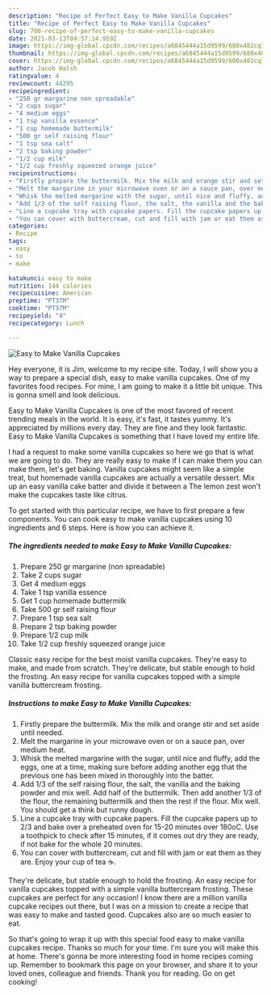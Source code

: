 ```yaml
---
description: "Recipe of Perfect Easy to Make Vanilla Cupcakes"
title: "Recipe of Perfect Easy to Make Vanilla Cupcakes"
slug: 700-recipe-of-perfect-easy-to-make-vanilla-cupcakes
date: 2021-03-13T04:57:14.959Z
image: https://img-global.cpcdn.com/recipes/a6845444a15d9599/680x482cq70/easy-to-make-vanilla-cupcakes-recipe-main-photo.jpg
thumbnail: https://img-global.cpcdn.com/recipes/a6845444a15d9599/680x482cq70/easy-to-make-vanilla-cupcakes-recipe-main-photo.jpg
cover: https://img-global.cpcdn.com/recipes/a6845444a15d9599/680x482cq70/easy-to-make-vanilla-cupcakes-recipe-main-photo.jpg
author: Jacob Walsh
ratingvalue: 4
reviewcount: 44295
recipeingredient:
- "250 gr margarine non spreadable"
- "2 cups sugar"
- "4 medium eggs"
- "1 tsp vanilla essence"
- "1 cup homemade buttermilk"
- "500 gr self raising flour"
- "1 tsp sea salt"
- "2 tsp baking powder"
- "1/2 cup milk"
- "1/2 cup freshly squeezed orange juice"
recipeinstructions:
- "Firstly prepare the buttermilk. Mix the milk and orange stir and set aside until needed."
- "Melt the margarine in your microwave oven or on a sauce pan, over medium heat."
- "Whisk the melted margarine with the sugar, until nice and fluffy, add the eggs, one at a time, making sure before adding another egg that the previous one has been mixed in thoroughly into the batter."
- "Add 1/3 of the self raising flour, the salt, the vanilla and the baking powder and mix well. Add half of the buttermilk. Then add another 1/3 of the flour, the remaining buttermilk and then the rest if the flour. Mix well. You should get a think but runny dough."
- "Line a cupcake tray with cupcake papers. Fill the cupcake papers up to 2/3 and bake over a preheated oven for 15-20 minutes over 180oC. Use a toothpick to check after 15 minutes, if it comes out dry they are ready, if not bake for the whole 20 minutes."
- "You can cover with buttercream, cut and fill with jam or eat them as they are. Enjoy your cup of tea ☕️."
categories:
- Recipe
tags:
- easy
- to
- make

katakunci: easy to make 
nutrition: 144 calories
recipecuisine: American
preptime: "PT37M"
cooktime: "PT37M"
recipeyield: "4"
recipecategory: Lunch

---
```



![Easy to Make Vanilla Cupcakes](https://img-global.cpcdn.com/recipes/a6845444a15d9599/680x482cq70/easy-to-make-vanilla-cupcakes-recipe-main-photo.jpg)

Hey everyone, it is Jim, welcome to my recipe site. Today, I will show you a way to prepare a special dish, easy to make vanilla cupcakes. One of my favorites food recipes. For mine, I am going to make it a little bit unique. This is gonna smell and look delicious.

Easy to Make Vanilla Cupcakes is one of the most favored of recent trending meals in the world. It is easy, it's fast, it tastes yummy. It's appreciated by millions every day. They are fine and they look fantastic. Easy to Make Vanilla Cupcakes is something that I have loved my entire life.

I had a request to make some vanilla cupcakes so here we go that is what we are going to do. They are really easy to make if I can make them you can make them, let&#39;s get baking. Vanilla cupcakes might seem like a simple treat, but homemade vanilla cupcakes are actually a versatile dessert. Mix up an easy vanilla cake batter and divide it between a The lemon zest won&#39;t make the cupcakes taste like citrus.


To get started with this particular recipe, we have to first prepare a few components. You can cook easy to make vanilla cupcakes using 10 ingredients and 6 steps. Here is how you can achieve it.

<!--inarticleads1-->

##### The ingredients needed to make Easy to Make Vanilla Cupcakes:

1. Prepare 250 gr margarine (non spreadable)
1. Take 2 cups sugar
1. Get 4 medium eggs
1. Take 1 tsp vanilla essence
1. Get 1 cup homemade buttermilk
1. Take 500 gr self raising flour
1. Prepare 1 tsp sea salt
1. Prepare 2 tsp baking powder
1. Prepare 1/2 cup milk
1. Take 1/2 cup freshly squeezed orange juice


Classic easy recipe for the best moist vanilla cupcakes. They&#39;re easy to make, and made from scratch. They&#39;re delicate, but stable enough to hold the frosting. An easy recipe for vanilla cupcakes topped with a simple vanilla buttercream frosting. 

<!--inarticleads2-->

##### Instructions to make Easy to Make Vanilla Cupcakes:

1. Firstly prepare the buttermilk. Mix the milk and orange stir and set aside until needed.
1. Melt the margarine in your microwave oven or on a sauce pan, over medium heat.
1. Whisk the melted margarine with the sugar, until nice and fluffy, add the eggs, one at a time, making sure before adding another egg that the previous one has been mixed in thoroughly into the batter.
1. Add 1/3 of the self raising flour, the salt, the vanilla and the baking powder and mix well. Add half of the buttermilk. Then add another 1/3 of the flour, the remaining buttermilk and then the rest if the flour. Mix well. You should get a think but runny dough.
1. Line a cupcake tray with cupcake papers. Fill the cupcake papers up to 2/3 and bake over a preheated oven for 15-20 minutes over 180oC. Use a toothpick to check after 15 minutes, if it comes out dry they are ready, if not bake for the whole 20 minutes.
1. You can cover with buttercream, cut and fill with jam or eat them as they are. Enjoy your cup of tea ☕️.


They&#39;re delicate, but stable enough to hold the frosting. An easy recipe for vanilla cupcakes topped with a simple vanilla buttercream frosting. These cupcakes are perfect for any occasion! I know there are a million vanilla cupcake recipes out there, but I was on a mission to create a recipe that was easy to make and tasted good. Cupcakes also are so much easier to eat. 

So that's going to wrap it up with this special food easy to make vanilla cupcakes recipe. Thanks so much for your time. I'm sure you will make this at home. There's gonna be more interesting food in home recipes coming up. Remember to bookmark this page on your browser, and share it to your loved ones, colleague and friends. Thank you for reading. Go on get cooking!
